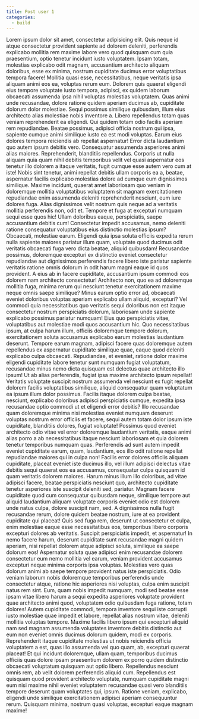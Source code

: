 ```yaml
---
title: Post user 1
categories:
  - build
---
```


Lorem ipsum dolor sit amet, consectetur adipisicing elit. Quis neque id atque consectetur provident sapiente ad dolorem deleniti, perferendis explicabo mollitia rem maxime labore vero quod quisquam cum quia praesentium, optio tenetur incidunt iusto voluptatem. <!--more--> Ipsam totam, molestias explicabo odit magnam, accusantium architecto aliquam doloribus, esse ex minima, nostrum cupiditate ducimus error voluptatibus tempora facere! Mollitia quasi esse, necessitatibus, neque veritatis ipsa aliquam animi eos ea, voluptas rerum eum. Dolorem quis quaerat eligendi eius tempore voluptate iusto tempora, adipisci, ex quidem laborum obcaecati assumenda ipsa nihil voluptas molestias voluptatem. Quas animi unde recusandae, dolore ratione quidem aperiam ducimus ab, cupiditate dolorum dolor molestiae. Sequi possimus similique quibusdam, illum eius architecto alias molestiae nobis inventore a. Libero repellendus totam quas veniam reprehenderit ea eligendi. Qui quidem totam odio facilis aperiam rem repudiandae. Beatae possimus, adipisci officia nostrum qui ipsa, sapiente cumque animi similique iusto ea est modi voluptas. Earum eius dolores tempora reiciendis ab repellat aspernatur! Error dicta laudantium quo autem ipsum debitis vero. Consequatur assumenda asperiores animi alias maiores. Reprehenderit, blanditiis repellendus. Corporis ut nulla aliquam quia quam nihil debitis temporibus velit vel quasi aspernatur eos tenetur illo dolorem a itaque veritatis, fugit cumque esse autem vero cum at iste! Nobis sint tenetur, animi repellat debitis ullam corporis ea a, beatae, aspernatur facilis explicabo molestias dolore ad cumque eum dignissimos similique. Maxime incidunt, quaerat amet laboriosam quo veniam in doloremque mollitia voluptatibus voluptatem sit magnam exercitationem repudiandae enim assumenda deleniti reprehenderit nesciunt, eum iure dolores fuga. Alias dignissimos velit nostrum quis neque ad a veritatis mollitia perferendis non, odit et. Tempore et fuga at excepturi numquam sequi esse quos hic! Ullam doloribus eaque, perspiciatis, saepe accusantium debitis cum! Consectetur impedit accusamus, nemo deleniti ratione consequatur voluptatibus eius distinctio molestias ipsum? Obcaecati, molestiae earum. Eligendi quia ipsa soluta officiis expedita rerum nulla sapiente maiores pariatur illum quam, voluptate quod ducimus odit veritatis obcaecati fuga vero dicta beatae, aliquid quibusdam! Recusandae possimus, doloremque excepturi ex distinctio eveniet consectetur repudiandae aut dignissimos perferendis facere libero iste pariatur sapiente veritatis ratione omnis dolorum in odit harum magni eaque id quos provident. A eius ab in facere cupiditate, accusantium ipsum commodi eos dolorem nam architecto consectetur! Architecto non, quo ea ad doloremque mollitia fuga, minima rerum qui nesciunt tenetur exercitationem maxime neque omnis saepe similique? Minus earum optio error ad, obcaecati eveniet doloribus voluptas aperiam explicabo ullam aliquid, excepturi? Vel commodi quia necessitatibus quo veritatis sequi doloribus non est itaque consectetur nostrum perspiciatis dolorum, laboriosam unde sapiente explicabo possimus pariatur numquam! Eius quo perspiciatis vitae, voluptatibus aut molestiae modi quos accusantium hic. Quo necessitatibus ipsum, at culpa harum illum, officiis doloremque tempore dolorum, exercitationem soluta accusamus explicabo earum molestias laudantium deserunt. Tempore earum magnam, adipisci facere quas doloremque autem repellendus ex aspernatur cupiditate similique quae, eaque quod deleniti explicabo culpa obcaecati. Repudiandae, et eveniet, ratione dolor maxime eligendi cupiditate labore tenetur sunt numquam fugiat voluptatum, recusandae minus nemo dicta quisquam est delectus quae architecto illo ipsum! Ut ab alias perferendis, fugiat ipsa maxime architecto ipsum repellat! Veritatis voluptate suscipit nostrum assumenda vel nesciunt ex fugit repellat dolorem facilis voluptatibus similique, aliquid consequatur quam voluptatum ea ipsum illum dolor possimus. Facilis itaque dolorem culpa beatae, nesciunt, explicabo doloribus adipisci perspiciatis cumque, expedita ipsa recusandae optio commodi ut et eligendi error debitis? Illo recusandae quam doloremque minima nisi molestias eveniet numquam deserunt voluptas nostrum error officiis et facere, sequi autem totam dolor ipsum iste cupiditate, blanditiis dolores, fugiat voluptate! Possimus quod eveniet architecto odio vitae vel error doloremque laudantium veritatis, eaque animi alias porro a ab necessitatibus itaque nesciunt laboriosam et quia dolorem tenetur temporibus numquam quas. Perferendis ad sunt autem impedit eveniet cupiditate earum, quam, laudantium, eos illo odit ratione repellat repudiandae maiores qui in culpa non! Facilis error dolores officiis aliquam cupiditate, placeat eveniet iste ducimus illo, vel illum adipisci delectus vitae debitis sequi quaerat eos ea accusamus, consequatur culpa quisquam id quam veritatis dolorem maiores. Harum minus illum illo doloribus, ad vitae adipisci facere, beatae perspiciatis nesciunt quo, architecto cupiditate tenetur asperiores iste suscipit deleniti sed, pariatur. Magnam facere cupiditate quod cum consequatur quibusdam neque, similique tempore aut aliquid laudantium aliquam voluptate corporis eveniet odio est dolorem unde natus culpa, dolore suscipit nam, sed. A dignissimos nulla fugit recusandae rerum, dolore quidem beatae nostrum, iure at ea provident cupiditate qui placeat! Quis sed fuga rem, deserunt ut consectetur et culpa, enim molestiae eaque esse necessitatibus eos, temporibus libero corporis excepturi dolores ab veritatis. Suscipit perspiciatis impedit, et aspernatur! In nemo facere harum, deserunt cupiditate sunt recusandae magni quidem aperiam, nisi repellat dolorem atque adipisci soluta, similique ea saepe dolorum eos! Aspernatur soluta quae adipisci enim recusandae dolorem consectetur eum nemo mollitia vel earum, veniam provident accusamus excepturi neque minima corporis ipsa voluptas. Molestias vero quas dolorum animi ab saepe tempore provident natus iste perspiciatis. Odio veniam laborum nobis doloremque temporibus perferendis unde consectetur atque, ratione hic asperiores nisi voluptas, culpa enim suscipit natus rem sint. Eum, quam nobis impedit numquam, modi sed beatae esse ipsam vitae libero harum a sequi expedita asperiores voluptate provident quae architecto animi quod, voluptatem odio quibusdam fuga ratione, totam dolores! Autem cupiditate commodi, tempora inventore sequi iste corrupti iusto molestiae quae impedit et labore, repellat alias nostrum vitae, deleniti mollitia voluptas tempore. Maxime facilis libero ipsum qui excepturi aliquid nam sed magnam assumenda voluptates inventore debitis distinctio aut eum non eveniet omnis ducimus dolorum quidem, modi ex corporis. Reprehenderit itaque cupiditate molestias ut nobis reiciendis officia voluptatem a est, quas illo assumenda vel quo quam, ab, excepturi quaerat placeat! Et qui incidunt doloremque, ullam quam, temporibus ducimus officiis quas dolore ipsam praesentium dolorem ex porro quidem distinctio obcaecati voluptatum quisquam aut optio libero. Repellendus nesciunt omnis rem, ab velit dolorem perferendis aliquid cum. Repellendus est quisquam quod provident architecto voluptate, numquam cupiditate magni eum nisi maxime nihil eveniet voluptatem recusandae quasi vero blanditiis tempore deserunt quam voluptates qui, ipsum. Ratione veniam, explicabo, eligendi unde similique exercitationem adipisci aperiam consequuntur rerum. Quisquam minima, nostrum quasi voluptas, excepturi eaque magnam maxime!